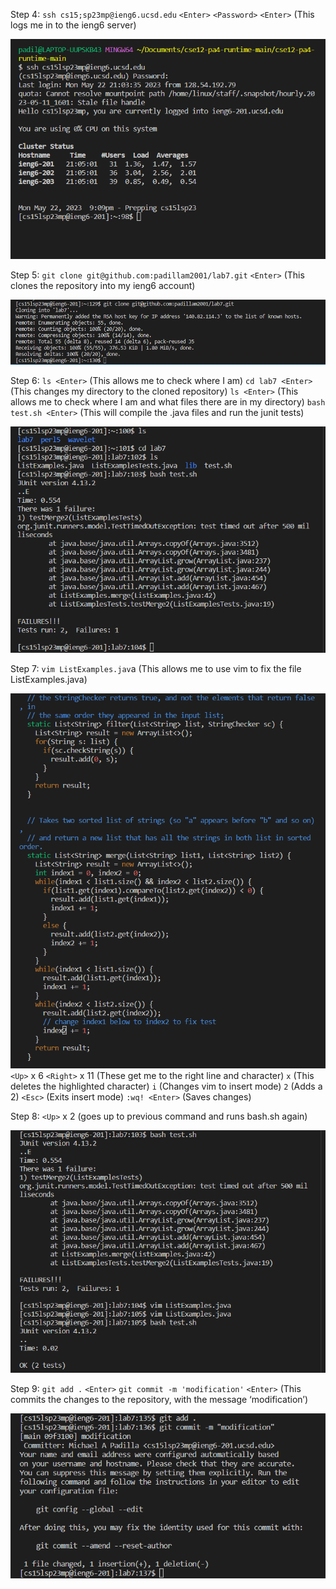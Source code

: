 Step 4: `ssh cs15;sp23mp@ieng6.ucsd.edu` `<Enter>` `<Password>` `<Enter>` (This logs me in to the ieng6 server)

![image](https://raw.githubusercontent.com/padillam2001/cse15l-lab-reports/main/screen1.png)
  
Step 5: `git clone git@github.com:padillam2001/lab7.git` `<Enter>` (This clones the repository into my ieng6 account)

 ![image](https://raw.githubusercontent.com/padillam2001/cse15l-lab-reports/main/lab7scsht.png)
  
Step 6: `ls <Enter>` (This allows me to check where I am)
`cd lab7 <Enter>` (This changes my directory to the cloned repository)
`ls <Enter>` (This allows me to check where I am and what files there are in my directory)
`bash test.sh <Enter>` (This will compile the .java files and run the junit tests)

![image](https://raw.githubusercontent.com/padillam2001/cse15l-lab-reports/main/screen3.png)
  
Step 7: `vim ListExamples.jav`a (This allows me to use vim to fix the file ListExamples.java)

![image](https://raw.githubusercontent.com/padillam2001/cse15l-lab-reports/main/screen7.png)
`<Up>` x 6 `<Right>` x 11 (These get me to the right line and character)
`x` (This deletes the highlighted character)
`i` (Changes vim to insert mode)
`2` (Adds a 2)
`<Esc>` (Exits insert mode)
`:wq! <Enter>` (Saves changes)

Step 8: `<Up>` x 2 <Enter> (goes up to previous command and runs bash.sh again)

![image](https://raw.githubusercontent.com/padillam2001/cse15l-lab-reports/main/screen8.png)
 
Step 9:
`git add .`
`<Enter>`
`git commit -m 'modification'`
`<Enter>`
(This commits the changes to the repository, with the message ‘modification’)
  
![image](https://raw.githubusercontent.com/padillam2001/cse15l-lab-reports/main/gitcommit.png)
